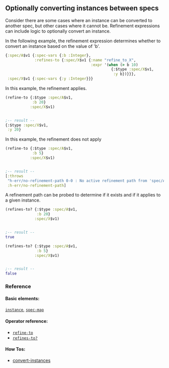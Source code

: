 <!---
  This markdown file was generated. Do not edit.
  -->

## Optionally converting instances between specs

Consider there are some cases where an instance can be converted to another spec, but other cases where it cannot be. Refinement expressions can include logic to optionally convert an instance.

In the following example, the refinement expression determines whether to convert an instance based on the value of 'b'.

```clojure
{:spec/A$v1 {:spec-vars {:b :Integer},
             :refines-to {:spec/X$v1 {:name "refine_to_X",
                                      :expr '(when (> b 10)
                                               {:$type :spec/X$v1,
                                                :y b})}}},
 :spec/X$v1 {:spec-vars {:y :Integer}}}
```

In this example, the refinement applies.

```clojure
(refine-to {:$type :spec/A$v1,
            :b 20}
           :spec/X$v1)


;-- result --
{:$type :spec/X$v1,
 :y 20}
```

In this example, the refinement does not apply

```clojure
(refine-to {:$type :spec/A$v1,
            :b 5}
           :spec/X$v1)


;-- result --
[:throws
 "h-err/no-refinement-path 0-0 : No active refinement path from 'spec/A$v1' to 'spec/X$v1'"
 :h-err/no-refinement-path]
```

A refinement path can be probed to determine if it exists and if it applies to a given instance.

```clojure
(refines-to? {:$type :spec/A$v1,
              :b 20}
             :spec/X$v1)


;-- result --
true
```

```clojure
(refines-to? {:$type :spec/A$v1,
              :b 5}
             :spec/X$v1)


;-- result --
false
```

### Reference

#### Basic elements:

[`instance`](../halite_basic-syntax-reference.md#instance), [`spec-map`](../../halite_spec-syntax-reference.md)

#### Operator reference:

* [`refine-to`](../halite_full-reference.md#refine-to)
* [`refines-to?`](../halite_full-reference.md#refines-to_Q)


#### How Tos:

* [convert-instances](../how-to/halite_convert-instances.md)


